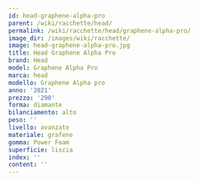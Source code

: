 ```yaml
---
id: head-graphene-alpha-pro
parent: /wiki/racchette/head/
permalink: /wiki/racchette/head/graphene-alpha-pro/
image_dir: /images/wiki/racchette/
image: head-graphene-alpha-pro.jpg
title: Head Graphene Alpha Pro
brand: Head
model: Graphene Alpha Pro
marca: head
modello: Graphene Alpha pro
anno: '2021'
prezzo: '290'
forma: diamante
bilanciamento: alto
peso: ''
livello: avanzato
materiale: grafene
gomma: Power Foam
superficie: liscia
index: ''
content: ''
---
```

